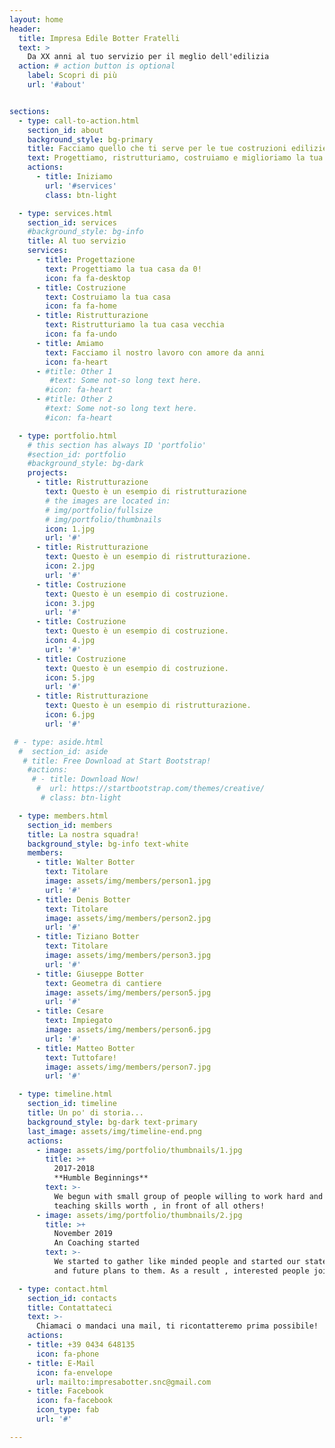 ```yaml
---
layout: home
header:
  title: Impresa Edile Botter Fratelli 
  text: >
    Da XX anni al tuo servizio per il meglio dell'edilizia
  action: # action button is optional
    label: Scopri di più
    url: '#about'


sections:
  - type: call-to-action.html
    section_id: about
    background_style: bg-primary
    title: Facciamo quello che ti serve per le tue costruzioni edilizie
    text: Progettiamo, ristrutturiamo, costruiamo e miglioriamo la tua casa!
    actions:
      - title: Iniziamo
        url: '#services'
        class: btn-light

  - type: services.html
    section_id: services
    #background_style: bg-info
    title: Al tuo servizio
    services:
      - title: Progettazione
        text: Progettiamo la tua casa da 0!
        icon: fa fa-desktop
      - title: Costruzione
        text: Costruiamo la tua casa
        icon: fa fa-home
      - title: Ristrutturazione
        text: Ristrutturiamo la tua casa vecchia
        icon: fa fa-undo
      - title: Amiamo
        text: Facciamo il nostro lavoro con amore da anni
        icon: fa-heart
      - #title: Other 1
         #text: Some not-so long text here.
        #icon: fa-heart
      - #title: Other 2
        #text: Some not-so long text here.
        #icon: fa-heart

  - type: portfolio.html
    # this section has always ID 'portfolio'
    #section_id: portfolio
    #background_style: bg-dark
    projects:
      - title: Ristrutturazione
        text: Questo è un esempio di ristrutturazione
        # the images are located in:
        # img/portfolio/fullsize
        # img/portfolio/thumbnails
        icon: 1.jpg
        url: '#'
      - title: Ristrutturazione
        text: Questo è un esempio di ristrutturazione.
        icon: 2.jpg
        url: '#'
      - title: Costruzione
        text: Questo è un esempio di costruzione.
        icon: 3.jpg
        url: '#'
      - title: Costruzione
        text: Questo è un esempio di costruzione.
        icon: 4.jpg
        url: '#'
      - title: Costruzione
        text: Questo è un esempio di costruzione.
        icon: 5.jpg
        url: '#'
      - title: Ristrutturazione
        text: Questo è un esempio di ristrutturazione.
        icon: 6.jpg
        url: '#'

 # - type: aside.html
  #  section_id: aside
   # title: Free Download at Start Bootstrap!
    #actions:
     # - title: Download Now!
      #  url: https://startbootstrap.com/themes/creative/
       # class: btn-light

  - type: members.html
    section_id: members
    title: La nostra squadra!
    background_style: bg-info text-white
    members:
      - title: Walter Botter
        text: Titolare
        image: assets/img/members/person1.jpg
        url: '#'
      - title: Denis Botter
        text: Titolare
        image: assets/img/members/person2.jpg
        url: '#'
      - title: Tiziano Botter
        text: Titolare
        image: assets/img/members/person3.jpg
        url: '#'
      - title: Giuseppe Botter
        text: Geometra di cantiere
        image: assets/img/members/person5.jpg
        url: '#'
      - title: Cesare
        text: Impiegato
        image: assets/img/members/person6.jpg
        url: '#'
      - title: Matteo Botter
        text: Tuttofare!
        image: assets/img/members/person7.jpg
        url: '#'

  - type: timeline.html
    section_id: timeline
    title: Un po' di storia...
    background_style: bg-dark text-primary
    last_image: assets/img/timeline-end.png
    actions:
      - image: assets/img/portfolio/thumbnails/1.jpg
        title: >+
          2017-2018
          **Humble Beginnings**
        text: >-
          We begun with small group of people willing to work hard and make our
          teaching skills worth , in front of all others!
      - image: assets/img/portfolio/thumbnails/2.jpg
        title: >+
          November 2019
          An Coaching started
        text: >-
          We started to gather like minded people and started our stategies
          and future plans to them. As a result , interested people joined us!

  - type: contact.html
    section_id: contacts
    title: Contattateci
    text: >-
      Chiamaci o mandaci una mail, ti ricontatteremo prima possibile!
    actions:
    - title: +39 0434 648135 
      icon: fa-phone
    - title: E-Mail
      icon: fa-envelope
      url: mailto:impresabotter.snc@gmail.com
    - title: Facebook
      icon: fa-facebook
      icon_type: fab
      url: '#'

---
```

